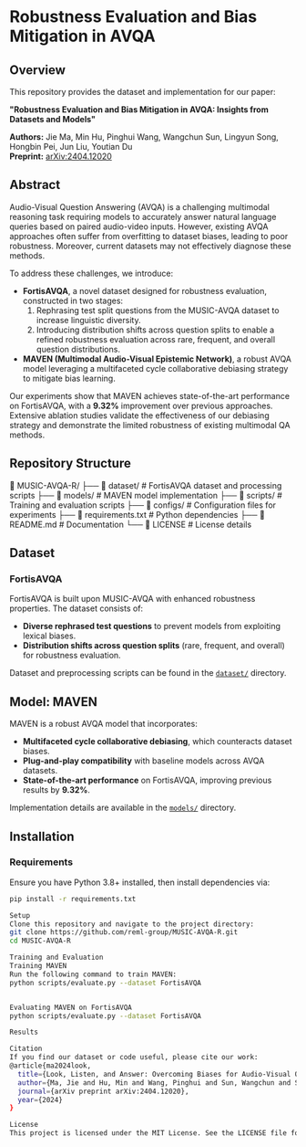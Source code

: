 # Robustness Evaluation and Bias Mitigation in AVQA

## Overview

This repository provides the dataset and implementation for our paper:

**"Robustness Evaluation and Bias Mitigation in AVQA: Insights from Datasets and Models"**

**Authors:** Jie Ma, Min Hu, Pinghui Wang, Wangchun Sun, Lingyun Song, Hongbin Pei, Jun Liu, Youtian Du  
**Preprint:** [arXiv:2404.12020](https://arxiv.org/abs/2404.12020)

## Abstract

Audio-Visual Question Answering (AVQA) is a challenging multimodal reasoning task requiring models to accurately answer natural language queries based on paired audio-video inputs. However, existing AVQA approaches often suffer from overfitting to dataset biases, leading to poor robustness. Moreover, current datasets may not effectively diagnose these methods.

To address these challenges, we introduce:

- **FortisAVQA**, a novel dataset designed for robustness evaluation, constructed in two stages:
  1. Rephrasing test split questions from the MUSIC-AVQA dataset to increase linguistic diversity.
  2. Introducing distribution shifts across question splits to enable a refined robustness evaluation across rare, frequent, and overall question distributions.
- **MAVEN (Multimodal Audio-Visual Epistemic Network)**, a robust AVQA model leveraging a multifaceted cycle collaborative debiasing strategy to mitigate bias learning.

Our experiments show that MAVEN achieves state-of-the-art performance on FortisAVQA, with a **9.32%** improvement over previous approaches. Extensive ablation studies validate the effectiveness of our debiasing strategy and demonstrate the limited robustness of existing multimodal QA methods.

## Repository Structure

📂 MUSIC-AVQA-R/ ├── 📂 dataset/ # FortisAVQA dataset and processing scripts ├── 📂 models/ # MAVEN model implementation ├── 📂 scripts/ # Training and evaluation scripts ├── 📂 configs/ # Configuration files for experiments ├── 📜 requirements.txt # Python dependencies ├── 📜 README.md # Documentation └── 📜 LICENSE # License details


## Dataset

### FortisAVQA

FortisAVQA is built upon MUSIC-AVQA with enhanced robustness properties. The dataset consists of:

- **Diverse rephrased test questions** to prevent models from exploiting lexical biases.
- **Distribution shifts across question splits** (rare, frequent, and overall) for robustness evaluation.

Dataset and preprocessing scripts can be found in the [`dataset/`](./dataset) directory.

## Model: MAVEN

MAVEN is a robust AVQA model that incorporates:

- **Multifaceted cycle collaborative debiasing**, which counteracts dataset biases.
- **Plug-and-play compatibility** with baseline models across AVQA datasets.
- **State-of-the-art performance** on FortisAVQA, improving previous results by **9.32%**.

Implementation details are available in the [`models/`](./models) directory.

## Installation

### Requirements

Ensure you have Python 3.8+ installed, then install dependencies via:

```bash
pip install -r requirements.txt

Setup
Clone this repository and navigate to the project directory:
git clone https://github.com/reml-group/MUSIC-AVQA-R.git
cd MUSIC-AVQA-R

Training and Evaluation
Training MAVEN
Run the following command to train MAVEN:
python scripts/evaluate.py --dataset FortisAVQA


Evaluating MAVEN on FortisAVQA
python scripts/evaluate.py --dataset FortisAVQA

Results

Citation
If you find our dataset or code useful, please cite our work:
@article{ma2024look,
  title={Look, Listen, and Answer: Overcoming Biases for Audio-Visual Question Answering},
  author={Ma, Jie and Hu, Min and Wang, Pinghui and Sun, Wangchun and Song, Lingyun and Pei, Hongbin and Liu, Jun and Du, Youtian},
  journal={arXiv preprint arXiv:2404.12020},
  year={2024}
}

License
This project is licensed under the MIT License. See the LICENSE file for details.
